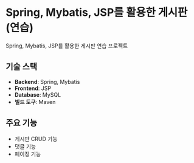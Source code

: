 # Spring, Mybatis, JSP를 활용한 게시판 (연습)

Spring, Mybatis, JSP를 활용한 게시판 연습 프로젝트

## 기술 스택

-   **Backend**: Spring, Mybatis
-   **Frontend**: JSP
-   **Database**: MySQL
-   **빌드 도구**: Maven

## 주요 기능

-   게시판 CRUD 기능
-   댓글 기능
-   페이징 기능
